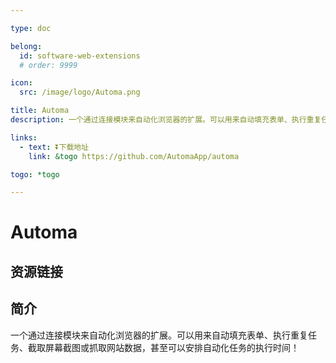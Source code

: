 ```yaml
---

type: doc

belong:
  id: software-web-extensions
  # order: 9999

icon:
  src: /image/logo/Automa.png

title: Automa
description: 一个通过连接模块来自动化浏览器的扩展。可以用来自动填充表单、执行重复任务、截取屏幕截图或抓取网站数据，甚至可以安排自动化任务的执行时间！

links:
  - text: ⏬下载地址
    link: &togo https://github.com/AutomaApp/automa

togo: *togo

---
```


<ShowLogo />

# Automa

<ShowBreadcrumb />

## 资源链接

<ShowLinks />

## 简介

一个通过连接模块来自动化浏览器的扩展。可以用来自动填充表单、执行重复任务、截取屏幕截图或抓取网站数据，甚至可以安排自动化任务的执行时间！